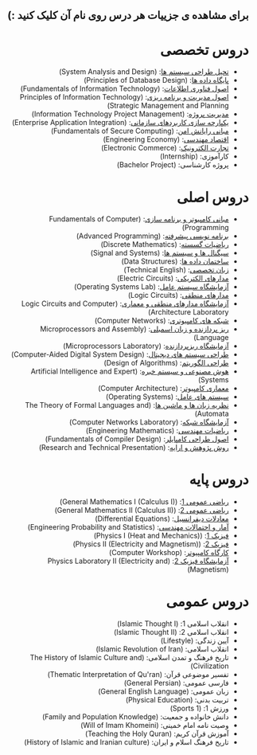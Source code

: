<div dir="rtl">
  
##  برای مشاهده ی جزییات هر درس روی نام آن کلیک کنید :)

  
# دروس تخصصی
  
- [تحیل طراحی سیستم ها](https://github.com/Mohammadimh76/Course_Description_IT/blob/main/Specialized%20Courses/System%20Analysis%20and%20Design.md): (System Analysis and Design) 
- [پایگاه داده ها](https://github.com/Mohammadimh76/Course_Description_IT/blob/main/Specialized%20Courses/Principles%20of%20Database%20Design.md): (Principles of Database Design)
- [اصول فناوری اطلاعات](https://github.com/Mohammadimh76/Course_Description_IT/blob/main/Specialized%20Courses/Fundamentals%20of%20Information%20Technology.md): (Fundamentals of Information Technology) 
- [اصول مدیریت و برنامه ریزی](https://github.com/Mohammadimh76/Course_Description_IT/blob/main/Specialized%20Courses/Principles%20of%20Information%20Technology%20Strategic%20Management%20and%20Planning.md): (Principles of Information Technology Strategic Management and Planning) 
- [مدیریت پروژه](https://github.com/Mohammadimh76/Course_Description_IT/blob/main/Specialized%20Courses/Information%20Technology%20Project%20Management.md): (Information Technology Project Management)
- [یکپارچه سازی کاربردهای سازمانی](https://github.com/Mohammadimh76/Course_Description_IT/blob/main/Specialized%20Courses/Enterprise%20Application%20Integration.md): (Enterprise Application Integration)
- [مبانی رایانش امن](https://github.com/Mohammadimh76/Course_Description_IT/blob/main/Specialized%20Courses/Fundamentals%20of%20Secure%20Computing.md): (Fundamentals of Secure Computing) 
- [اقتصاد مهندسی](https://github.com/Mohammadimh76/Course_Description_IT/blob/main/Specialized%20Courses/Engineering%20Economy.md): (Engineering Economy)
- [تجارت الکترونیک](https://github.com/Mohammadimh76/Course_Description_IT/blob/main/Specialized%20Courses/Electronic%20Commerce.md): (Electronic Commerce)
- کارآموزی: (Internship)
- پروژه کارشناسی: (Bachelor Project)

  
# دروس اصلی

- [مبانی کامپیوتر و برنامه سازی](https://github.com/Mohammadimh76/Course_Description_IT/blob/main/Main%20Courses/Fundamentals%20of%20Computer%20Programming.md): (Fundamentals of Computer Programming)
- [برنامه نویسی پیشرفته](https://github.com/Mohammadimh76/Course_Description_IT/blob/main/Main%20Courses/Advanced%20Programming.md): (Advanced Programming)
- [ریاضیات گسسته](https://github.com/Mohammadimh76/Course_Description_IT/blob/main/Main%20Courses/Discrete%20Mathematics.md): (Discrete Mathematics)
- [سیگنال ها و سیستم ها](https://github.com/Mohammadimh76/Course_Description_IT/blob/main/Main%20Courses/Signal%20and%20Systems.md): (Signal and Systems)
- [ساختمان داده ها](https://github.com/Mohammadimh76/Course_Description_IT/blob/main/Main%20Courses/Data%20Structures.md): (Data Structures)
- [زبان تخصصی](https://github.com/Mohammadimh76/Course_Description_IT/blob/main/Main%20Courses/Technical%20English.md): (Technical English)
- [مدارهای الکتریکی](https://github.com/Mohammadimh76/Course_Description_IT/blob/main/Main%20Courses/Electric%20Circuits.md): (Electric Circuits)
- [آزمایشگاه سیستم عامل](https://github.com/Mohammadimh76/Course_Description_IT/blob/main/Main%20Courses/Operating%20Systems%20Lab.md): (Operating Systems Lab) 
- [مدارهای منطقی](https://github.com/Mohammadimh76/Course_Description_IT/blob/main/Main%20Courses/Logic%20Circuits.md): (Logic Circuits)
- [آزمایشگاه مدارهای منطقی و معماری](https://github.com/Mohammadimh76/Course_Description_IT/blob/main/Main%20Courses/Logic%20Circuits%20and%20Computer%20Architecture%20Laboratory.md): (Logic Circuits and Computer Architecture Laboratory)  
- [شبکه های کامپیوتری](https://github.com/Mohammadimh76/Course_Description_IT/blob/main/Main%20Courses/Computer%20Networks.md): (Computer Networks)
- [ریز پردازنده و زبان اسمبلی](https://github.com/Mohammadimh76/Course_Description_IT/blob/main/Main%20Courses/Microprocessors%20and%20Assembly%20Language.md): (Microprocessors and Assembly Language) 
- [آزمایشگاه ریزپردازنده](https://github.com/Mohammadimh76/Course_Description_IT/blob/main/Main%20Courses/Microprocessors%20Laboratory.md): (Microprocessors Laboratory)
- [طراحی سیستم های دیجیتال](https://github.com/Mohammadimh76/Course_Description_IT/blob/main/Main%20Courses/Computer-Aided%20Digital%20System%20Design.md): (Computer-Aided Digital System Design) 
- [طراحی الگوریتم](https://github.com/Mohammadimh76/Course_Description_IT/blob/main/Main%20Courses/Design%20of%20Algorithms.md): (Design of Algorithms) 
- [هوش مصنوعی و سیستم خبره](https://github.com/Mohammadimh76/Course_Description_IT/blob/main/Main%20Courses/Artificial%20Intelligence%20Expert%20Systems.md): (Artificial Intelligence and Expert Systems)
- [معماری کامپیوتر](https://github.com/Mohammadimh76/Course_Description_IT/blob/main/Main%20Courses/Computer%20Architecture.md): (Computer Architecture) 
- [سیستم های عامل](https://github.com/Mohammadimh76/Course_Description_IT/blob/main/Main%20Courses/Operating%20Systems.md): (Operating Systems)
- [نظریه زبان ها و ماشین ها](https://github.com/Mohammadimh76/Course_Description_IT/blob/main/Main%20Courses/The%20Theory%20of%20Formal%20Languages%20and%20Automata.md): (The Theory of Formal Languages and Automata) 
- [آزمایشگاه شبکه](https://github.com/Mohammadimh76/Course_Description_IT/blob/main/Main%20Courses/Computer%20Networks%20Laboratory.md): (Computer Networks Laboratory) 
- [ریاضیات مهندسی](https://github.com/Mohammadimh76/Course_Description_IT/blob/main/Main%20Courses/Engineering%20Mathematics.md): (Engineering Mathematics)
- [اصول طراحی کامپایلر](https://github.com/Mohammadimh76/Course_Description_IT/blob/main/Main%20Courses/Fundamentals%20of%20Compiler%20Design.md): (Fundamentals of Compiler Design)
- [روش پژوهش و ارایه](https://github.com/Mohammadimh76/Course_Description_IT/blob/main/Main%20Courses/Research%20and%20Technical%20Presentation.md): (Research and Technical Presentation) 

# دروس پایه

- [ریاضی عمومی 1](https://github.com/Mohammadimh76/Course_Description_IT/blob/main/Basic%20Courses/General%20Mathematics%20I%20(Calculus%20I).md): (General Mathematics I (Calculus I))
- [ ریاضی عمومی 2](https://github.com/Mohammadimh76/Course_Description_IT/blob/main/Basic%20Courses/General%20Mathematics%20II%20(Calculus%20II).md): (General Mathematics II (Calculus II))
- [معادلات دیفرانسیل](https://github.com/Mohammadimh76/Course_Description_IT/blob/main/Basic%20Courses/Differential%20Equations.md): (Differential Equations) 
- [آمار و احتمالات مهندسی](https://github.com/Mohammadimh76/Course_Description_IT/blob/main/Basic%20Courses/Engineering%20Probability%20and%20Statistics.md): (Engineering Probability and Statistics) 
- [فیزیک 1](https://github.com/Mohammadimh76/Course_Description_IT/blob/main/Basic%20Courses/Physics%20I%20(Heat%20and%20Mechanics).md): (Physics I (Heat and Mechanics)) 
- [فیزیک 2](https://github.com/Mohammadimh76/Course_Description_IT/blob/main/Basic%20Courses/Physics%20II%20(Electricity%20and%20Magnetism).md): (Physics II (Electricity and Magnetism)) 
- [کارگاه کامپیوتر](https://github.com/Mohammadimh76/Course_Description_IT/blob/main/Basic%20Courses/Computer%20Workshop.md): (Computer Workshop)
- [آزمایشگاه فیزیک 2](https://github.com/Mohammadimh76/Course_Description_IT/blob/main/Basic%20Courses/Physics%20Laboratory%20II%20(Electricity%20and%20Magnetism).md): (Physics Laboratory II (Electricity and Magnetism))

# دروس عمومی
    
- انقلاب اسلامی 1: (Islamic Thought I)
- انقلاب اسلامی 2: (Islamic Thought II)
- آیین زندگی: (Lifestyle)
- انقلاب اسلامی: (Islamic Revolution of Iran)
- تاریخ فرهنگ و تمدن اسلامی: (The History of Islamic Culture and Civilization)
- تفسیر موضوعی قرآن: (Thematic Interpretation of Qu'ran)
- فارسی عمومی: (General Persian)
- زبان عمومی: (General English Language)
- تربیت بدنی: (Physical Education) 
- ورزش 1: (Sports 1)
- دانش خانواده و جمعیت: (Family and Population Knowledge)
- وصیت نامه امام خمینی: (Will of Imam Khomeini)
- آموزش قرآن کریم: (Teaching the Holy Quran)
- تاریخ فرهنگ اسلام و ایران: (History of Islamic and Iranian culture)
  
  
  
  
  
  
  
